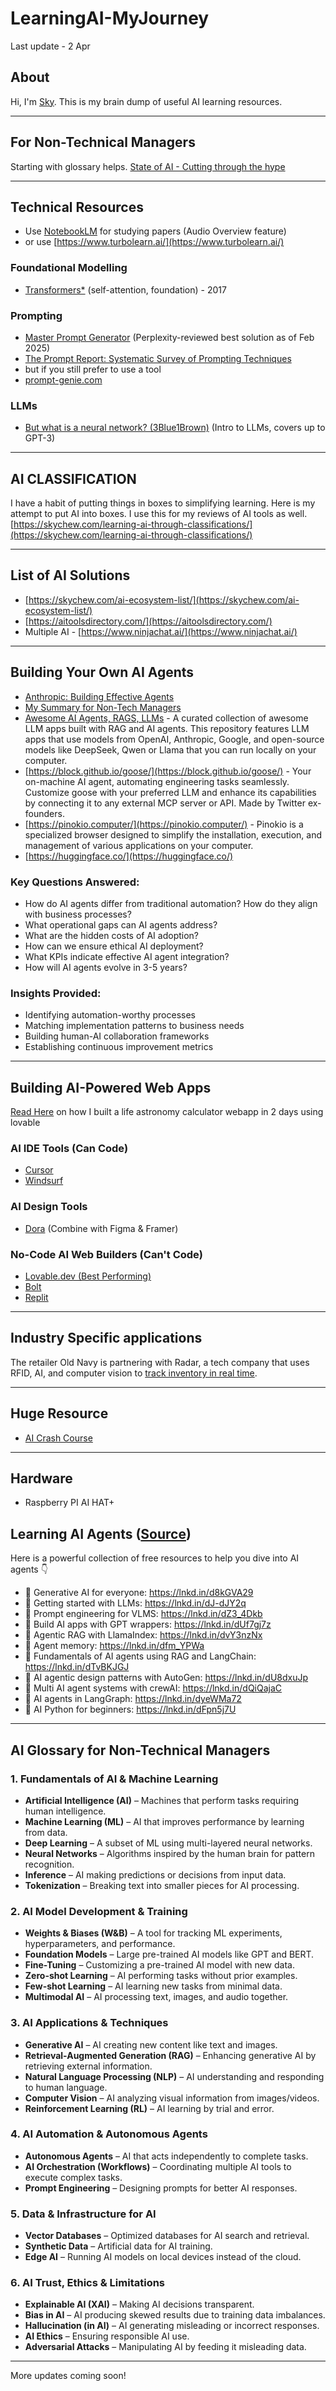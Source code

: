 # LearningAI-MyJourney
Last update - 2 Apr

## About
Hi, I'm [Sky](https://www.linkedin.com/in/skychew/). This is my brain dump of useful AI learning resources.

---
## For Non-Technical Managers
Starting with glossary helps.
[State of AI - Cutting through the hype](https://skychew.com/state-of-ai-cutting-through-the-hype/)

---
## Technical Resources
- Use [NotebookLM](https://notebooklm.google) for studying papers (Audio Overview feature)
- or use [https://www.turbolearn.ai/](https://www.turbolearn.ai/)

### Foundational Modelling
- [Transformers*](https://arxiv.org/pdf/1706.03762) (self-attention, foundation) - 2017

### Prompting
- [Master Prompt Generator](https://www.deepwritingai.com/p/master-prompt-generator-ai) (Perplexity-reviewed best solution as of Feb 2025)
- [The Prompt Report: Systematic Survey of Prompting Techniques](https://arxiv.org/pdf/2406.06608)
- but if you still prefer to use a tool
- [prompt-genie.com](https://www.prompt-genie.com/)

### LLMs
- [But what is a neural network? (3Blue1Brown)](https://www.youtube.com/watch?v=aircAruvnKk&list=PLZHQObOWTQDNU6R1_67000Dx_ZCJB-3pi) (Intro to LLMs, covers up to GPT-3)

---

## AI CLASSIFICATION
I have a habit of putting things in boxes to simplifying learning. Here is my attempt to put AI into boxes. I use this for my reviews of AI tools as well.
[https://skychew.com/learning-ai-through-classifications/](https://skychew.com/learning-ai-through-classifications/)

---

## List of AI Solutions
- [https://skychew.com/ai-ecosystem-list/](https://skychew.com/ai-ecosystem-list/)
- [https://aitoolsdirectory.com/](https://aitoolsdirectory.com/)
- Multiple AI - [https://www.ninjachat.ai/](https://www.ninjachat.ai/)

---

## Building Your Own AI Agents
- [Anthropic: Building Effective Agents](https://www.anthropic.com/research/building-effective-agents)
- [My Summary for Non-Tech Managers](https://skychew.com/anthropic-building-effective-agents-summary-for-non-tech-managers/)
- [Awesome AI Agents, RAGS, LLMs](https://github.com/Shubhamsaboo/awesome-llm-apps?tab=readme-ov-file) - A curated collection of awesome LLM apps built with RAG and AI agents. This repository features LLM apps that use models from OpenAI, Anthropic, Google, and open-source models like DeepSeek, Qwen or Llama that you can run locally on your computer.
- [https://block.github.io/goose/](https://block.github.io/goose/) - Your on-machine AI agent, automating engineering tasks seamlessly. Customize goose with your preferred LLM and enhance its capabilities by connecting it to any external MCP server or API. Made by Twitter ex-founders.
- [https://pinokio.computer/](https://pinokio.computer/) - ​Pinokio is a specialized browser designed to simplify the installation, execution, and management of various applications on your computer.
- [https://huggingface.co/](https://huggingface.co/)
  
### **Key Questions Answered:**
- How do AI agents differ from traditional automation?
 How do they align with business processes?
- What operational gaps can AI agents address?
- What are the hidden costs of AI adoption?
- How can we ensure ethical AI deployment?
- What KPIs indicate effective AI agent integration?
- How will AI agents evolve in 3-5 years?

### **Insights Provided:**
- Identifying automation-worthy processes
- Matching implementation patterns to business needs
- Building human-AI collaboration frameworks
- Establishing continuous improvement metrics

---
## Building AI-Powered Web Apps
[Read Here](https://skychew.com/build-webapps-with-ai/) on how I built a life astronomy calculator webapp in 2 days using lovable

### AI IDE Tools (Can Code)
- [Cursor](https://www.cursor.com/)
- [Windsurf](https://codeium.com/windsurf)

### AI Design Tools
- [Dora](https://www.dora.run/) (Combine with Figma & Framer)

### No-Code AI Web Builders (Can't Code)
- [Lovable.dev (Best Performing)](https://lovable.dev/)
- [Bolt](https://bolt.new/)
- [Replit](https://replit.com/)

---
## Industry Specific applications
The retailer Old Navy is partnering with Radar, a tech company that uses RFID, AI, and computer vision to [track inventory in real time](https://qz.com/gap-old-navy-ai-tech-taco-bell-nvidia-retail-1851772472).

---
## Huge Resource
- [AI Crash Course](https://github.com/henrythe9th/AI-Crash-Course)

---
## Hardware
- Raspberry PI AI HAT+

## Learning AI Agents ([Source](https://www.linkedin.com/posts/jimmyacton_2025-is-the-year-of-ai-agents-and-there-activity-7312356729273397249-hU1j?utm_source=share&utm_medium=member_desktop&rcm=ACoAAAo_Z8oBSo7gQNXstuCb6-dhbGls4EPM9e4))
Here is a powerful collection of free resources to help you dive into AI agents 👇

- 🔹 Generative AI for everyone: https://lnkd.in/d8kGVA29
- 🔹 Getting started with LLMs: https://lnkd.in/dJ-dJY2q
- 🔹 Prompt engineering for VLMS: https://lnkd.in/dZ3_4Dkb
- 🔹 Build AI apps with GPT wrappers: https://lnkd.in/dUf7gj7z
- 🔹 Agentic RAG with LlamaIndex: https://lnkd.in/dvY3nzNx
- 🔹 Agent memory: https://lnkd.in/dfm_YPWa
- 🔹 Fundamentals of AI agents using RAG and LangChain: https://lnkd.in/dTvBKJGJ
- 🔹 AI agentic design patterns with AutoGen: https://lnkd.in/dU8dxuJp
- 🔹 Multi AI agent systems with crewAI: https://lnkd.in/dQiQajaC
- 🔹 AI agents in LangGraph: https://lnkd.in/dyeWMa72
- 🔹 AI Python for beginners: https://lnkd.in/dFpn5j7U  
---
## AI Glossary for Non-Technical Managers

### **1. Fundamentals of AI & Machine Learning**
- **Artificial Intelligence (AI)** – Machines that perform tasks requiring human intelligence.
- **Machine Learning (ML)** – AI that improves performance by learning from data.
- **Deep Learning** – A subset of ML using multi-layered neural networks.
- **Neural Networks** – Algorithms inspired by the human brain for pattern recognition.
- **Inference** – AI making predictions or decisions from input data.
- **Tokenization** – Breaking text into smaller pieces for AI processing.

### **2. AI Model Development & Training**
- **Weights & Biases (W&B)** – A tool for tracking ML experiments, hyperparameters, and performance.
- **Foundation Models** – Large pre-trained AI models like GPT and BERT.
- **Fine-Tuning** – Customizing a pre-trained AI model with new data.
- **Zero-shot Learning** – AI performing tasks without prior examples.
- **Few-shot Learning** – AI learning new tasks from minimal data.
- **Multimodal AI** – AI processing text, images, and audio together.

### **3. AI Applications & Techniques**
- **Generative AI** – AI creating new content like text and images.
- **Retrieval-Augmented Generation (RAG)** – Enhancing generative AI by retrieving external information.
- **Natural Language Processing (NLP)** – AI understanding and responding to human language.
- **Computer Vision** – AI analyzing visual information from images/videos.
- **Reinforcement Learning (RL)** – AI learning by trial and error.

### **4. AI Automation & Autonomous Agents**
- **Autonomous Agents** – AI that acts independently to complete tasks.
- **AI Orchestration (Workflows)** – Coordinating multiple AI tools to execute complex tasks.
- **Prompt Engineering** – Designing prompts for better AI responses.

### **5. Data & Infrastructure for AI**
- **Vector Databases** – Optimized databases for AI search and retrieval.
- **Synthetic Data** – Artificial data for AI training.
- **Edge AI** – Running AI models on local devices instead of the cloud.

### **6. AI Trust, Ethics & Limitations**
- **Explainable AI (XAI)** – Making AI decisions transparent.
- **Bias in AI** – AI producing skewed results due to training data imbalances.
- **Hallucination (in AI)** – AI generating misleading or incorrect responses.
- **AI Ethics** – Ensuring responsible AI use.
- **Adversarial Attacks** – Manipulating AI by feeding it misleading data. 

---
More updates coming soon!
